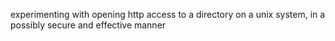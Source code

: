 experimenting with opening http access to a directory on a unix system, in a possibly secure and effective manner